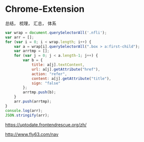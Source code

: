 # Chrome-Extension

总结， 梳理， 汇总， 体系

```js
var wrap = document.querySelectorAll('.nfli');
var arr = [];
for (var i = 0; i < wrap.length; i++) {
    var a = wrap[i].querySelectorAll(".box > a:first-child");
    var arrtmp = [];
    for (var j = 0; j < a.length-1; j++) {
        var b = {
            title: a[j].textContent,
            url: a[j].getAttribute("href"),
            action: "refer",
            content: a[j].getAttribute("title"),
            sign: "false"
        };
        arrtmp.push(b);
    }
    arr.push(arrtmp);
}
console.log(arr);
JSON.stringify(arr);
```

https://uptodate.frontendrescue.org/zh/

http://www.fly63.com/nav
